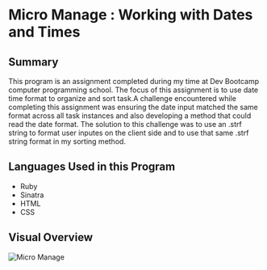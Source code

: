 # Micro Manage : Working with Dates and Times

## Summary
This program is an assignment completed during my time at Dev Bootcamp computer programming school. The focus of this assignment is to use date time format to organize and sort task.A challenge encountered while completing this assignment was ensuring the date input matched the same format across all task instances and also developing a method that could read the date format. The solution to this challenge was to use an .strf string to format user inputes on the client side and to use that same .strf string format in my sorting method.
## Languages Used in this Program
* Ruby
* Sinatra
* HTML
* CSS

## Visual Overview
![Micro Manage](https://github.com/ed13f/Micro-Manage/blob/master/Micro-Manage.png?raw=true "Micro Manage")


